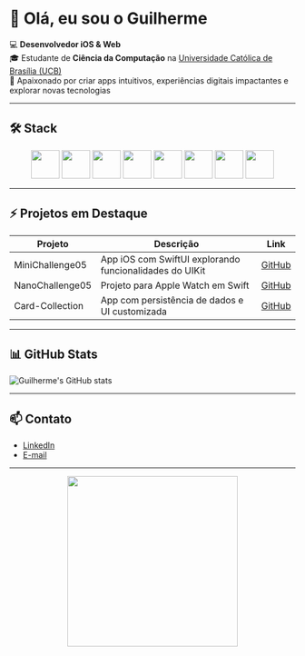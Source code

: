# 👋 Olá, eu sou o Guilherme

💻 **Desenvolvedor iOS & Web**  
🎓 Estudante de **Ciência da Computação** na [Universidade Católica de Brasília (UCB)](https://ucb.catolica.edu.br)  
🚀 Apaixonado por criar apps intuitivos, experiências digitais impactantes e explorar novas tecnologias  

---

## 🛠 Stack
<p align="center">
  <img src="https://cdn.jsdelivr.net/gh/devicons/devicon/icons/swift/swift-original.svg" width="50" height="50"/>
  <img src="https://cdn.jsdelivr.net/gh/devicons/devicon/icons/python/python-original.svg" width="50" height="50"/>
  <img src="https://cdn.jsdelivr.net/gh/devicons/devicon/icons/javascript/javascript-original.svg" width="50" height="50"/>
  <img src="https://cdn.jsdelivr.net/gh/devicons/devicon/icons/xcode/xcode-original.svg" width="50" height="50"/>
  <img src="https://cdn.jsdelivr.net/gh/devicons/devicon/icons/apple/apple-original.svg" width="50" height="50"/>
  <img src="https://cdn.jsdelivr.net/gh/devicons/devicon/icons/git/git-original.svg" width="50" height="50"/>
  <img src="https://cdn.jsdelivr.net/gh/devicons/devicon/icons/github/github-original.svg" width="50" height="50"/>
  <img src="https://cdn.jsdelivr.net/gh/devicons/devicon/icons/trello/trello-plain.svg" width="50" height="50"/>
</p>

---

## ⚡ Projetos em Destaque

| Projeto | Descrição | Link |
|---------|-----------|------|
| MiniChallenge05 | App iOS com SwiftUI explorando funcionalidades do UIKit  | [GitHub](https://github.com/GuilhermeNL01/MiniChallenge05) |
| NanoChallenge05 | Projeto para Apple Watch em Swift | [GitHub](https://github.com/GuilhermeNL01/NanoChallenge05) |
| Card-Collection | App com persistência de dados e UI customizada | [GitHub](https://github.com/GuilhermeNL01/Card-Collection) |

---

## 📊 GitHub Stats

![Guilherme's GitHub stats](https://github-readme-stats.vercel.app/api?username=GuilhermeNL01&show_icons=true&theme=dracula)  

---

## 📫 Contato

- [LinkedIn](https://www.linkedin.com/in/guilherme-nunes-lobo-12967b258/)  
- [E-mail](mailto:loboguilherme2003@gmail.com)  

---

<div align="center">
  <img src="https://giphy.com/stickers/pixel-pokemon-pokmon-HPo8fZLSQwVsqOP3SO" width="300" />
</div>
